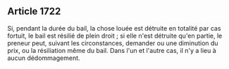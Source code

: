 Article 1722
----
Si, pendant la durée du bail, la chose louée est détruite en totalité par cas
fortuit, le bail est résilié de plein droit ; si elle n'est détruite qu'en
partie, le preneur peut, suivant les circonstances, demander ou une diminution
du prix, ou la résiliation même du bail. Dans l'un et l'autre cas, il n'y a lieu
à aucun dédommagement.
